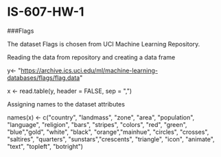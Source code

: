 # IS-607-HW-1

###Flags

The dataset Flags is chosen from UCI Machine Learning Repository.

Reading the data from repository and creating a data frame


y<- "https://archive.ics.uci.edu/ml/machine-learning-databases/flags/flag.data"

x <- read.table(y, header = FALSE, sep = ",")


Assigning names to the dataset attributes


names(x) <- c("country", "landmass", "zone", "area", "population", "language",  "religion", "bars", "stripes", "colors", "red", "green", "blue","gold", "white", "black", "orange","mainhue", "circles", "crosses", "saltires", "quarters", "sunstars","crescents", "triangle", "icon", "animate", "text", "topleft", "botright")


